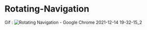 # Rotating-Navigation

Gif :
![Rotating Navigation - Google Chrome 2021-12-14 19-32-15_2](https://user-images.githubusercontent.com/48691866/146041700-ae82a5a4-4858-40f5-b8cb-3531dca3fccb.gif)
